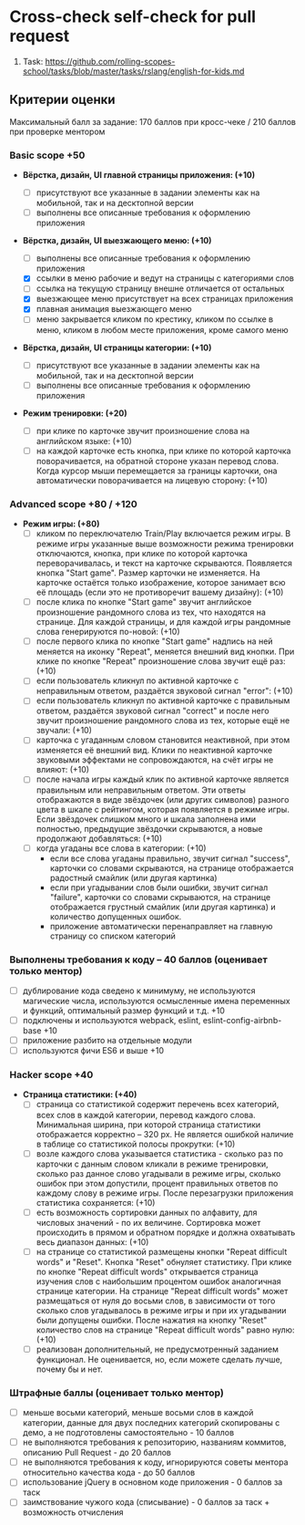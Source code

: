 # Cross-check self-check for pull request

1. Task: https://github.com/rolling-scopes-school/tasks/blob/master/tasks/rslang/english-for-kids.md
   <!-- 2. Screenshot: ![]() -->
   <!-- 2. Deploy: -->
   <!-- 3. Done / deadline: 07.12.2020 -->
   <!-- 4. Score -->

## Критерии оценки

Максимальный балл за задание: 170 баллов при кросс-чеке / 210 баллов при проверке ментором

### Basic scope +50

- **Вёрстка, дизайн, UI главной страницы приложения: (+10)**

  - [ ] присутствуют все указанные в задании элементы как на мобильной, так и на десктопной версии
  - [ ] выполнены все описанные требования к оформлению приложения

- **Вёрстка, дизайн, UI выезжающего меню: (+10)**

  - [ ] выполнены все описанные требования к оформлению приложения
  - [x] ссылки в меню рабочие и ведут на страницы с категориями слов
  - [ ] ссылка на текущую страницу внешне отличается от остальных
  - [x] выезжающее меню присутствует на всех страницах приложения
  - [x] плавная анимация выезжающего меню
  - [ ] меню закрывается кликом по крестику, кликом по ссылке в меню, кликом в любом месте приложения, кроме самого меню

- **Вёрстка, дизайн, UI страницы категории: (+10)**

  - [ ] присутствуют все указанные в задании элементы как на мобильной, так и на десктопной версии
  - [ ] выполнены все описанные требования к оформлению приложения

- **Режим тренировки: (+20)**
  - [ ] при клике по карточке звучит произношение слова на английском языке: (+10)
  - [ ] на каждой карточке есть кнопка, при клике по которой карточка поворачивается, на обратной стороне указан перевод слова. Когда курсор мыши перемещается за границы карточки, она автоматически поворачивается на лицевую сторону: (+10)

### Advanced scope +80 / +120

- **Режим игры: (+80)**
  - [ ] кликом по переключателю Train/Play включается режим игры. В режиме игры указанные выше возможности режима тренировки отключаются, кнопка, при клике по которой карточка переворачивалась, и текст на карточке скрываются. Появляется кнопка "Start game". Размер карточки не изменяется. На карточке остаётся только изображение, которое занимает всю её площадь (если это не противоречит вашему дизайну): (+10)
  - [ ] после клика по кнопке "Start game" звучит английское произношение рандомного слова из тех, что находятся на странице. Для каждой страницы, и для каждой игры рандомные слова генерируются по-новой: (+10)
  - [ ] после первого клика по кнопке "Start game" надпись на ней меняется на иконку "Repeat", меняется внешний вид кнопки. При клике по кнопке "Repeat" произношение слова звучит ещё раз: (+10)
  - [ ] если пользователь кликнул по активной карточке с неправильным ответом, раздаётся звуковой сигнал "error": (+10)
  - [ ] если пользователь кликнул по активной карточке с правильным ответом, раздаётся звуковой сигнал "correct" и после него звучит произношение рандомного слова из тех, которые ещё не звучали: (+10)
  - [ ] карточка с угаданным словом становится неактивной, при этом изменяется её внешний вид. Клики по неактивной карточке звуковыми эффектами не сопровождаются, на счёт игры не влияют: (+10)
  - [ ] после начала игры каждый клик по активной карточке является правильным или неправильным ответом. Эти ответы отображаются в виде звёздочек (или других символов) разного цвета в шкале с рейтингом, которая появляется в режиме игры. Если звёздочек слишком много и шкала заполнена ими полностью, предыдущие звёздочки скрываются, а новые продолжают добавляться: (+10)
  - [ ] когда угаданы все слова в категории: (+10)
    - если все слова угаданы правильно, звучит сигнал "success", карточки со словами скрываются, на странице отображается радостный смайлик (или другая картинка)
    - если при угадывании слов были ошибки, звучит сигнал "failure", карточки со словами скрываются, на странице отображается грустный смайлик (или другая картинка) и количество допущенных ошибок.
    - приложение автоматически перенаправляет на главную страницу со списком категорий

### Выполнены требования к коду – 40 баллов (оценивает только ментор)

- [ ] дублирование кода сведено к минимуму, не используются магические числа, используются осмысленные имена переменных и функций, оптимальный размер функций и т.д. +10
- [ ] подключены и используются webpack, eslint, eslint-config-airbnb-base +10
- [ ] приложение разбито на отдельные модули
- [ ] используются фичи ES6 и выше +10

### Hacker scope +40

- **Страница статистики: (+40)**
  - [ ] страница со статистикой содержит перечень всех категорий, всех слов в каждой категории, перевод каждого слова. Минимальная ширина, при которой страница статистики отображается корректно – 320 рх. Не является ошибкой наличие в таблице со статистикой полосы прокрутки: (+10)
  - [ ] возле каждого слова указывается статистика - сколько раз по карточки с данным словом кликали в режиме тренировки, сколько раз данное слово угадывали в режиме игры, сколько ошибок при этом допустили, процент правильных ответов по каждому слову в режиме игры. После перезагрузки приложения статистика сохраняется: (+10)
  - [ ] есть возможность сортировки данных по алфавиту, для числовых значений - по их величине. Сортировка может происходить в прямом и обратном порядке и должна охватывать весь диапазон данных: (+10)
  - [ ] на странице со статистикой размещены кнопки "Repeat difficult words" и "Reset". Кнопка "Reset" обнуляет статистику. При клике по кнопке "Repeat difficult words" открывается страница изучения слов с наибольшим процентом ошибок аналогичная странице категории. На странице "Repeat difficult words" может размещаться от нуля до восьми слов, в зависимости от того сколько слов угадывалось в режиме игры и при их угадывании были допущены ошибки. После нажатия на кнопку "Reset" количество слов на странице "Repeat difficult words" равно нулю: (+10)
  - [ ] реализован дополнительный, не предусмотренный заданием функционал. Не оценивается, но, если можете сделать лучше, почему бы и нет.

### Штрафные баллы (оценивает только ментор)

- [ ] меньше восьми категорий, меньше восьми слов в каждой категории, данные для двух последних категорий скопированы с демо, а не подготовлены самостоятельно - 10 баллов
- [ ] не выполняются требования к репозиторию, названиям коммитов, описанию Pull Request - до 20 баллов
- [ ] не выполняются требования к коду, игнорируются советы ментора относительно качества кода - до 50 баллов
- [ ] использование jQuery в основном коде приложения - 0 баллов за таск
- [ ] заимствование чужого кода (списывание) - 0 баллов за таск + возможность отчисления
